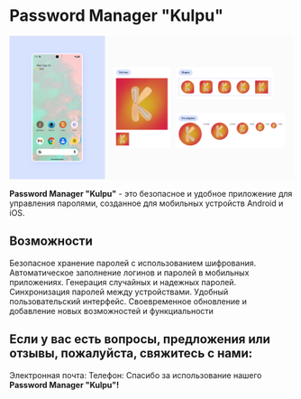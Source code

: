 # Password Manager "Kulpu"
![Image alt](assets/Presentation.png)

**Password Manager "Kulpu"** - это безопасное и удобное приложение для управления паролями, созданное для мобильных устройств Android и iOS.

## Возможности
Безопасное хранение паролей с использованием шифрования.
Автоматическое заполнение логинов и паролей в мобильных приложениях.
Генерация случайных и надежных паролей.
Синхронизация паролей между устройствами.
Удобный пользовательский интерфейс.
Своевременное обновление и добавление новых возможностей и функциальности

## Если у вас есть вопросы, предложения или отзывы, пожалуйста, свяжитесь с нами:
Электронная почта: 
Телефон: 
Спасибо за использование нашего **Password Manager "Kulpu"!**